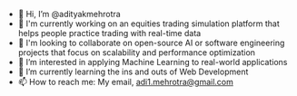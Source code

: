 - 👋 Hi, I’m @adityakmehrotra
- 🔭 I'm currently working on an equities trading simulation platform that helps people practice trading with real-time data
- 🤝 I'm looking to collaborate on open-source AI or software engineering projects that focus on scalability and performance optimization
- 👀 I’m interested in applying Machine Learning to real-world applications
- 🌱 I’m currently learning the ins and outs of Web Development
- 📫 How to reach me: My email, adi1.mehrotra@gmail.com  

<!---
adityakmehrotra/adityakmehrotra is a ✨ special ✨ repository because its `README.md` (this file) appears on your GitHub profile.
You can click the Preview link to take a look at your changes.
--->
